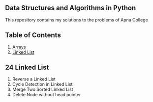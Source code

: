 ## Data Structures and Algorithms in Python

This repository contains my solutions to the problems of Apna College

## Table of Contents
1. [Arrays](#arrays)
2. [Linked List](#linked-list)

## 24 Linked List
1. Reverse a Linked List
2. Cycle Detection in Linked List
3. Merge Two Sorted Linked List
4. Delete Node without head pointer